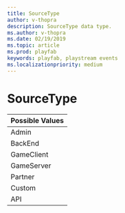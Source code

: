 ```yaml
---
title: SourceType
author: v-thopra
description: SourceType data type.
ms.author: v-thopra
ms.date: 02/19/2019
ms.topic: article
ms.prod: playfab
keywords: playfab, playstream events
ms.localizationpriority: medium
---
```


# SourceType

|Possible Values       |
| :--------------------|
|Admin                 |
|BackEnd               |
|GameClient            |
|GameServer            |
|Partner               |
|Custom                |
|API                   |